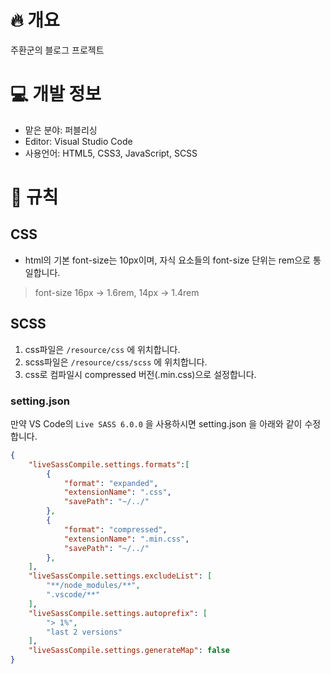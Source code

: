 # :fire: 개요
주환군의 블로그 프로젝트
# :computer: 개발 정보
- 맡은 분야: 퍼블리싱
- Editor: Visual Studio Code
- 사용언어: HTML5, CSS3, JavaScript, SCSS
# :page_facing_up: 규칙
## CSS
- html의 기본 font-size는 10px이며, 자식 요소들의 font-size 단위는 rem으로 통일합니다.
> font-size 16px -> 1.6rem, 14px -> 1.4rem
## SCSS
1. css파일은 `/resource/css` 에 위치합니다.
2. scss파일은 `/resource/css/scss` 에 위치합니다.
3. css로 컴파일시 compressed 버전(.min.css)으로 설정합니다.
### setting.json
만약 VS Code의 `Live SASS 6.0.0` 을 사용하시면 setting.json 을 아래와 같이 수정합니다.
```json
{
    "liveSassCompile.settings.formats":[
        {
            "format": "expanded",
            "extensionName": ".css",
            "savePath": "~/../"
        },
        {
            "format": "compressed",
            "extensionName": ".min.css",
            "savePath": "~/../"
        },
    ],
    "liveSassCompile.settings.excludeList": [ 
        "**/node_modules/**",
        ".vscode/**" 
    ],
    "liveSassCompile.settings.autoprefix": [
        "> 1%",
        "last 2 versions"
    ],
    "liveSassCompile.settings.generateMap": false
}
```
